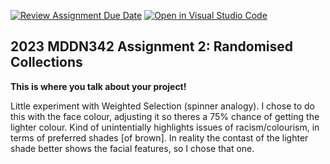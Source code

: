 [![Review Assignment Due Date](https://classroom.github.com/assets/deadline-readme-button-8d59dc4de5201274e310e4c54b9627a8934c3b88527886e3b421487c677d23eb.svg)](https://classroom.github.com/a/TMOxyln0)
[![Open in Visual Studio Code](https://classroom.github.com/assets/open-in-vscode-c66648af7eb3fe8bc4f294546bfd86ef473780cde1dea487d3c4ff354943c9ae.svg)](https://classroom.github.com/online_ide?assignment_repo_id=10649385&assignment_repo_type=AssignmentRepo)
## 2023 MDDN342 Assignment 2: Randomised Collections
**This is where you talk about your project!**

Little experiment with Weighted Selection (spinner analogy). I chose to do this with the face colour, adjusting it so theres a 75% chance of getting the lighter colour. Kind of unintentially highlights issues of racism/colourism, in terms of preferred shades [of brown]. In reality the contast of the lighter shade better shows the facial features, so I chose that one.